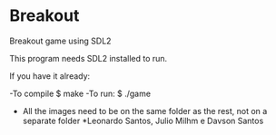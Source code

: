 # Breakout
Breakout game using SDL2

This program needs SDL2 installed to run.

If you have it already:

  -To compile
  $ make
  -To run:
  $ ./game
  
  
* All the images need to be on the same folder as the rest, not on a separate folder
*Leonardo Santos, Julio Milhm e Davson Santos
